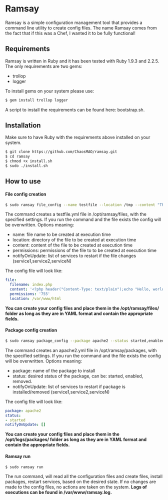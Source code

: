 # Ramsay

Ramsay is a simple configuration management tool that provides a command line utility to create config files. The name Ramsay comes from the fact that if this was a Chef, I wanted it to be fully functional!

## Requirements
Ramsay is written in Ruby and it has been tested with Ruby 1.9.3 and 2.2.5. The only requirements are two gems:
- trollop 
- logger

To install gems on your system please use:

```sh
$ gem install trollop logger
```
A script to install the requirements can be found here: bootstrap.sh.

## Installation
Make sure to have Ruby with the requirements above installed on your system.

```sh
$ git clone https://github.com/ChaosMAO/ramsay.git
$ cd ramsay
$ chmod +x install.sh
$ sudo ./install.sh
```

## How to use
#### File config creation
```sh
$ sudo ramsay file_config --name testfile --location /tmp --content "This is a test file" --permissions --notifyOnUpdate apache2
```
The command creates a testfile.yml file in /opt/ramsay/files, with the specified settings. If you run the command and the file exists the config will be overwritten. Options meaning:
- name: file name to be created at execution time
- location: directory of the file to be created at execution time
- content: content of the file to be created at execution time
- permissions: permissions of the file to to be created at execution time
- notifyOnUpdate: list of services to restart if the file changes (service1,service2,serviceN)

The config file will look like:
```yaml
file:
  filename: index.php
  content: '<?php header("Content-Type: text/plain");echo "Hello, world!\n" ?>'
  permissions: '755'
  location: /var/www/html
```
**You can create your config files and place them in the /opt/ramsay/files/ folder as long as they are in YAML format and contain the appropriate fields.**

#### Package config creation
```sh
$ sudo ramsay package_config --package apache2 --status started,enabled --notifyOnUpdate service1,service2
```
The command creates an apache2.yml file in /opt/ramsay/packages, with the specified settings. If you run the command and the file exists the config will be overwritten. Options meaning:
- package: name of the package to install
- status: desired status of the package, can be: started, enabled, removed. 
- notifyOnUpdate: list of services to restart if package is installed/removed (service1,service2,serviceN)

The config file will look like:
```yaml
package: apache2
status:
- started
notifyOnUpdate: []
```
**You can create your config files and place them in the /opt/logs/packages/ folder as long as they are in YAML format and contain the appropriate fields.**

#### Ramsay run
```sh
$ sudo ramsay run
```
The run command, will read all the configuration files and create files, install packages, restart services, based on the desired state. If no changes are made to the config files, no actions are taken on the system. **Logs of executions can be found in /var/www/ramsay.log.**

   [bootstrap]: <https://s3-eu-west-1.amazonaws.com/andrea-share1/bootstrap.sh>
   